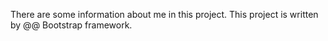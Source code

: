 There are some information about me in this project.
This project is written by
@@ Bootstrap 
framework.
